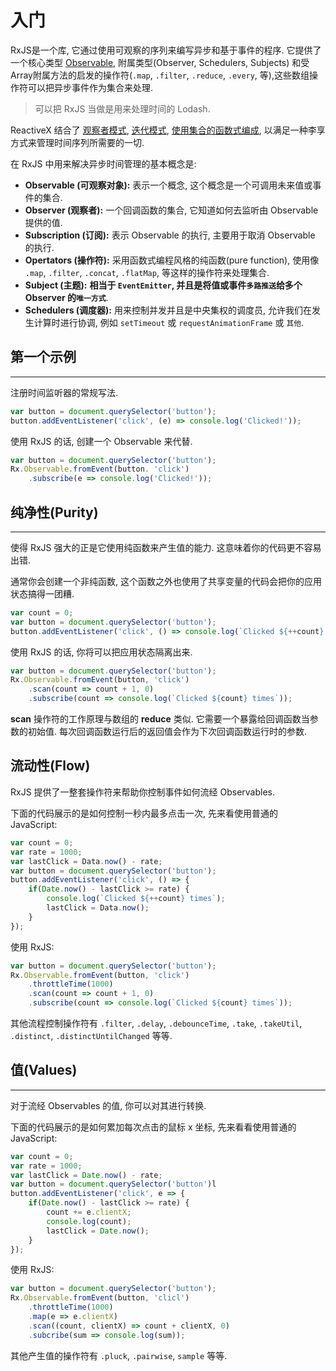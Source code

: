 # 入门

RxJS是一个库, 它通过使用可观察的序列来编写异步和基于事件的程序. 它提供了一个核心类型 [Observable](#Observable), 附属类型(Observer, Schedulers, Subjects) 和受Array附属方法的启发的操作符(`.map`, `.filter`, `.reduce`, `.every`, 等),这些数组操作符可以把异步事件作为集合来处理.

> 可以把 RxJS 当做是用来处理时间的 Lodash.

ReactiveX 结合了 [观察者模式](https://en.wikipedia.org/wiki/Observer_pattern), [迭代模式](https://en.wikipedia.org/wiki/Iterator_pattern#JavaScript), [使用集合的函数式编成](http://martinfowler.com/articles/collection-pipeline/#NestedOperatorExpressions), 以满足一种李享方式来管理时间序列所需要的一切.

在 RxJS 中用来解决异步时间管理的基本概念是:

* **Observable (可观察对象):** 表示一个概念, 这个概念是一个可调用未来值或事件的集合.
* **Observer (观察者):** 一个回调函数的集合, 它知道如何去监听由 Observable 提供的值.
* **Subscription (订阅):** 表示 Observable 的执行, 主要用于取消 Observable 的执行.
* **Opertators (操作符):** 采用函数式编程风格的纯函数(pure function), 使用像 `.map`, `.filter`, `.concat`, `.flatMap`, 等这样的操作符来处理集合.
* **Subject (主题):** **相当于 `EventEmitter`, 并且是将值或事件`多路推送`给多个 Observer 的`唯一方式`**.
* **Schedulers (调度器):** 用来控制并发并且是中央集权的调度员, 允许我们在发生计算时进行协调, 例如 `setTimeout` 或 `requestAnimationFrame` 或 `其他`.

## 第一个示例

---

注册时间监听器的常规写法.

```javascript
var button = document.querySelector('button');
button.addEventListener('click', (e) => console.log('Clicked!'));
```

使用 RxJS 的话, 创建一个 Observable 来代替.

```javascript
var button = document.querySelector('button');
Rx.Observable.fromEvent(button. 'click')
    .subscribe(e => console.log('Clicked!'));
```

## 纯净性(Purity)

---

使得 RxJS 强大的正是它使用纯函数来产生值的能力. 这意味着你的代码更不容易出错.

通常你会创建一个非纯函数, 这个函数之外也使用了共享变量的代码会把你的应用状态搞得一团糟.

```javascript
var count = 0;
var button = document.querySelector('button');
button.addEventListener('click', () => console.log(`Clicked ${++count} times`));
```

使用 RxJS 的话, 你将可以把应用状态隔离出来.

```javascript
var button = document.querySelector('button');
Rx.Observable.fromEvent(button, 'click')
    .scan(count => count + 1, 0)
    .subscribe(count => console.log(`Clicked ${count} times`));
```

**scan** 操作符的工作原理与数组的 **reduce** 类似. 它需要一个暴露给回调函数当参数的初始值. 每次回调函数运行后的返回值会作为下次回调函数运行时的参数.

## 流动性(Flow)

RxJS 提供了一整套操作符来帮助你控制事件如何流经 Observables.

下面的代码展示的是如何控制一秒内最多点击一次, 先来看使用普通的 JavaScript:

```javascript
var count = 0;
var rate = 1000;
var lastClick = Data.now() - rate;
var button = document.querySelector('button');
button.addEventListener('click', () => {
    if(Date.now() - lastClick >= rate) {
        console.log(`Clicked ${++count} times`);
        lastClick = Data.now();
    }
});
```

使用 RxJS:

```javascript
var button = document.querySelector('button');
Rx.Observable.fromEvent(button, 'click')
    .throttleTime(1000)
    .scan(count => count + 1, 0)
    .subscribe(count => console.log(`Clicked ${count} times`));
```

其他流程控制操作符有 `.filter`, `.delay`, `.debounceTime`, `.take`, `.takeUtil`, `.distinct`, `.distinctUntilChanged` 等等.

## 值(Values)

---

对于流经 Observables 的值, 你可以对其进行转换.

下面的代码展示的是如何累加每次点击的鼠标 x 坐标, 先来看看使用普通的 JavaScript:

```javascript
var count = 0;
var rate = 1000;
var lastClick = Date.now() - rate;
var button = document.querySelector('button')l
button.addEventListener('click', e => {
    if(Date.now() - lastClick >= rate) {
        count += e.clientX;
        console.log(count);
        lastClick = Date.now();
    }
});
```

使用 RxJS:

```javascript
var button = document.querySelector('button');
Rx.Observable.fromEvent(button, 'clicl')
    .throttleTime(1000)
    .map(e => e.clientX)
    .scan((count, clientX) => count + clientX, 0)
    .subcribe(sum => console.log(sum));
```

其他产生值的操作符有 `.pluck`, `.pairwise`, `sample` 等等.
